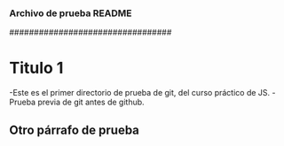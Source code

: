 ### Archivo de prueba README
#################################

Titulo 1
=====================================
-Este es el primer directorio de prueba de git, del curso práctico de JS.
-Prueba previa de git antes de github.

Otro párrafo de prueba
--------------------------

